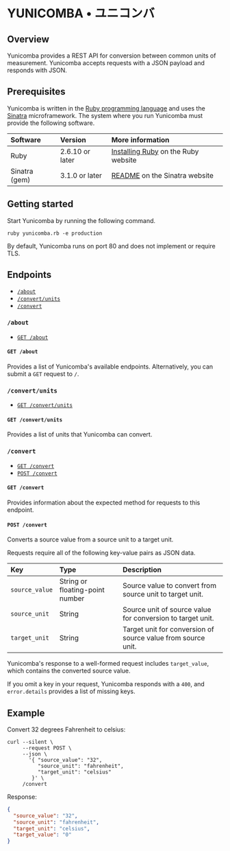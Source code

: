 # YUNICOMBA • ユニコンバ

## Overview

Yunicomba provides a REST API for conversion between common units of measurement. Yunicomba accepts requests with a JSON payload and responds with JSON.

## Prerequisites

Yunicomba is written in the [Ruby programming language](https://ruby-lang.org/) and uses the [Sinatra](https://sinatrarb.com) microframework. The system where you run Yunicomba must provide the following software.

| Software | Version | More information |
| :- | :- | :- |
| Ruby | 2.6.10 or later | [Installing Ruby](https://www.ruby-lang.org/en/documentation/installation/) on the Ruby website |
| Sinatra (gem) | 3.1.0 or later | [README](https://sinatrarb.com/intro.html) on the Sinatra website |

## Getting started

Start Yunicomba by running the following command.

```
ruby yunicomba.rb -e production
```

By default, Yunicomba runs on port 80 and does not implement or require TLS.

## Endpoints

- [`/about`](#about)
- [`/convert/units`](#convertunits)
- [`/convert`](#convert)

### `/about`

- [`GET /about`](#get-about)

#### `GET /about`

Provides a list of Yunicomba's available endpoints. Alternatively, you can submit a `GET` request to `/`.

### `/convert/units`

- [`GET /convert/units`](#get-convertunits)

#### `GET /convert/units`

Provides a list of units that Yunicomba can convert.

### `/convert`

- [`GET /convert`](#get-convert)
- [`POST /convert`](#post-convert)

#### `GET /convert`

Provides information about the expected method for requests to this endpoint.

#### `POST /convert`

Converts a source value from a source unit to a target unit.

Requests require all of the following key-value pairs as JSON data.

| Key | Type | Description |
| :- | :- | :- |
| `source_value` | String or floating-point number | Source value to convert from source unit to target unit. |
| `source_unit` | String | Source unit of source value for conversion to target unit. |
| `target_unit` | String | Target unit for conversion of source value from source unit. |

Yunicomba's response to a well-formed request includes `target_value`, which contains the converted source value.

If you omit a key in your request, Yunicomba responds with a `400`, and `error.details` provides a list of missing keys.

## Example

Convert 32 degrees Fahrenheit to celsius:

```shell
curl --silent \
     --request POST \
     --json \
       '{ "source_value": "32",
          "source_unit": "fahrenheit",
          "target_unit": "celsius"
        }' \
     /convert
```

Response:

```json
{
  "source_value": "32",
  "source_unit": "fahrenheit",
  "target_unit": "celsius",
  "target_value": "0"
}
```
